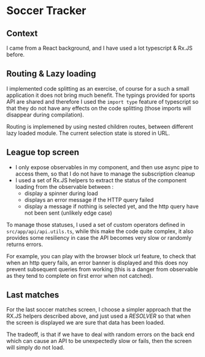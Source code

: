 # Soccer Tracker

## Context
I came from a React background, and I have used a lot typescript & Rx.JS before.

## Routing & Lazy loading
I implemented code splitting as an exercise, of course for a such a small application it does not bring much benefit.
The typings provided for sports API are shared and therefore I used the `import type` feature of typescript so that they do not have any effects on the code splitting (those imports will disappear during compilation).

Routing is implemened by using nested children routes, between different lazy loaded module. The current selection state is stored in URL.

## League top screen

* I only expose observables in my component, and then use async pipe to access them, so that I do not have to manage the subscription cleanup
* I used a set of Rx.JS helpers to extract the status of the component loading from the observable between : 
    - display a spinner during load
    - displays an error message if the HTTP query failed
    - display a message if nothing is selected yet, and the http query have not been sent (unlikely edge case)
      
To manage those statuses, I used a set of custom operators defined in `src/app/api/api.utils.ts`, while this make the code quite complex, it also provides some resiliency in case the API becomes very slow or randomly returns errors.

For example, you can play with the browser block url feature, to check that when an http query fails, an error banner is displayed and this does noy prevent subsequent queries from working (this is a danger from observable as they tend to complete on first error when not catched).

## Last matches

For the last soccer matches screen, I choose a simpler approach that the RX.JS helpers described above, and just used a _RESOLVER_ so that when the screen is displayed we are sure that data has been loaded. 

The tradeoff, is that if we have to deal with random errors on the back end which can cause an API to be unexpectedly slow or fails, then the screen will simply do not load.




